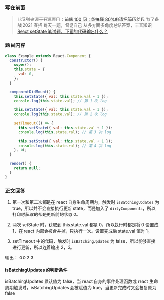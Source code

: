 ### 写在前面

> 此系列来源于开源项目：[前端 100 问：能搞懂 80%的请把简历给我](https://github.com/yygmind/blog/issues/43)
> 为了备战 2021 春招
> 每天一题，督促自己
> 从多方面多角度总结答案，丰富知识
> [React setState 笔试题，下面的代码输出什么？](https://github.com/Advanced-Frontend/Daily-Interview-Question/issues/18)

### 题目内容

```js
class Example extends React.Component {
  constructor() {
    super();
    this.state = {
      val: 0,
    };
  }

  componentDidMount() {
    this.setState({ val: this.state.val + 1 });
    console.log(this.state.val); // 第 1 次 log

    this.setState({ val: this.state.val + 1 });
    console.log(this.state.val); // 第 2 次 log

    setTimeout(() => {
      this.setState({ val: this.state.val + 1 });
      console.log(this.state.val); // 第 3 次 log

      this.setState({ val: this.state.val + 1 });
      console.log(this.state.val); // 第 4 次 log
    }, 0);
  }

  render() {
    return null;
  }
}
```

### 正文回答

1. 第一次和第二次都是在 react 自身生命周期内，触发时 `isBatchingUpdates` 为 true，所以并不会直接执行更新 state，而是加入了 `dirtyComponents`，所以打印时获取的都是更新前的状态 0。

2. 两次 setState 时，获取到 this.state.val 都是 0，所以执行时都是将 0 设置成 1，在 react 内部会被合并掉，只执行一次。设置完成后 state.val 值为 1。

3. setTimeout 中的代码，触发时 `isBatchingUpdates` 为 false，所以能够直接进行更新，所以连着输出 2，3。

输出： 0 0 2 3

#### isBatchingUpdates 的判断条件

isBatchingUpdates 默认值为 false，当 react 自身的事件处理函数或 react 生命周期触发时，isBatchingUpdates 会被赋值为 true，当更新完成时又会被复原为 false
